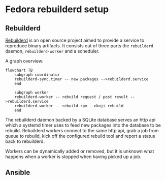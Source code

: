 # Fedora rebuilderd setup

## Rebuilderd

[Rebuilderd](https://github.com/kpcyrd/rebuilderd/) is an open source project aimed to provide a service to reproduce binary artifacts. It consists out of three parts the `rebuilderd` daemon, `rebuilderd-worker` and a scheduler.

A graph overview:
```mermaid
flowchart TB
    subgraph coordinator
    rebuilderd-sync.timer -- new packages -->rebuilderd.service
    end
    
    subgraph worker
    rebuilderd-worker -- rebuild request / post result -->rebuilderd.service
    rebuilderd-worker -- rebuild rpm -->koji-rebuild
    end
```

The rebuilderd daemon backed by a SQLite database serves an http api which a systemd timer uses to feed new packages into the database to be rebuild. Rebuilderd workers connect to the same http api, grab a job from queue to rebuild, kick off the configured rebuild tool and report a status back to rebuilderd.

Workers can be dynamically added or removed, but it is unknown what happens when a worker is stopped when having picked up a job.

## Ansible
